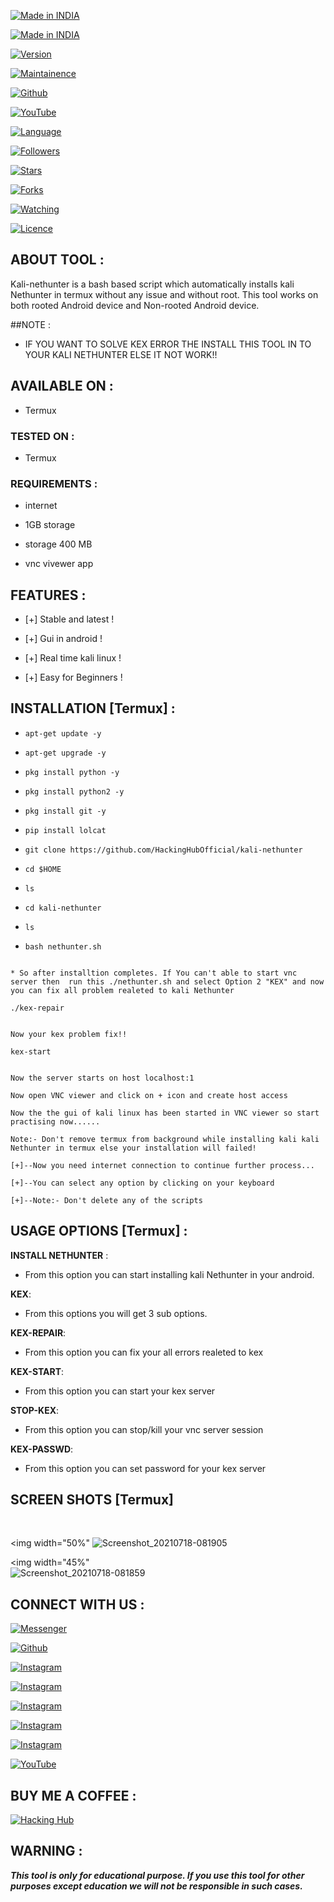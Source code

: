 <p align="center">

<a href="https://bit.ly/2P2gMi3"><img title="Made in INDIA" src="https://img.shields.io/badge/MADE%20IN-INDIA-SCRIPT?colorA=%23ff8100&colorB=%23017e40&colorC=%23ff0000&style=for-the-badge"></a>

</p>

<p align="center">

<a href="https://bit.ly/2P2gMi3"><img title="Made in INDIA" src="https://img.shields.io/badge/Tool-Kali-Nethunter-green.svg"></a>

<a href="https://bit.ly/2P2gMi3"><img title="Version" src="https://img.shields.io/badge/Version-1.0-green.svg?style=flat-square"></a>

<a href="https://bit.ly/2P2gMi3"><img title="Maintainence" src="https://img.shields.io/badge/Maintained%3F-yes-green.svg"></a>

</p>

<p align="center">


</p>

<p align="center">

<a href="https://github.com/HackingHubOfficial"><img title="Github" src="https://img.shields.io/badge/HackingHubOfficial-brightgreen?style=for-the-badge&logo=github"></a>

<a href="https://rebrand.ly/HackingHubOfficial"><img title="YouTube" src="https://img.shields.io/badge/YouTube-Hacking Hub-red?style=for-the-badge&logo=Youtube"></a>

</p>

<p align="center">

<a href="https://github.com/HackingHubOfficial"><img title="Language" src="https://img.shields.io/badge/Made%20with-Bash-1f425f.svg?v=103"></a>

<a href="https://github.com/HackingHubOfficial"><img title="Followers" src="https://img.shields.io/github/followers/HackingHubOfficial?color=blue&style=flat-square"></a>

<a href="https://github.com/HackingHubOfficial"><img title="Stars" src="https://img.shields.io/github/stars/HackingHubOfficial/kali-nethunter?color=red&style=flat-square"></a>

<a href="https://github.com/HackingHubOfficial"><img title="Forks" src="https://img.shields.io/github/forks/HackingHubOfficial/kali-nethunter?color=red&style=flat-square"></a>

<a href="https://github.com/HackingHubOfficial"><img title="Watching" src="https://img.shields.io/github/watchers/HackingHubOfficial/kali-nethunter?label=Watchers&color=blue&style=flat-square"></a>

<a href="https://github.com/HackingHubOfficial"><img title="Licence" src="https://img.shields.io/badge/License-MIT-blue.svg"></a>

</p>

## ABOUT TOOL :

Kali-nethunter is a bash based script which automatically installs kali Nethunter in termux without any issue and without root. This tool works on both rooted Android device and Non-rooted Android device.

 
##NOTE :

* IF YOU WANT TO SOLVE KEX ERROR THE INSTALL THIS TOOL IN TO YOUR KALI NETHUNTER ELSE IT NOT WORK!!

## AVAILABLE ON :

* Termux

### TESTED ON :

* Termux

### REQUIREMENTS :

* internet

* 1GB storage

* storage 400 MB

* vnc vivewer app

## FEATURES :

* [+] Stable and latest !

* [+] Gui in android !

* [+] Real time kali linux !

* [+] Easy for Beginners !

## INSTALLATION [Termux] :

* `apt-get update -y`

* `apt-get upgrade -y`

* `pkg install python -y`

* `pkg install python2 -y`

* `pkg install git -y`

* `pip install lolcat`

* `git clone https://github.com/HackingHubOfficial/kali-nethunter`

* `cd $HOME`

* `ls`

* `cd kali-nethunter`

* `ls`

* `bash nethunter.sh`

```

* So after installtion completes. If You can't able to start vnc server then  run this ./nethunter.sh and select Option 2 "KEX" and now you can fix all problem realeted to kali Nethunter

```

`./kex-repair`

```

Now your kex problem fix!!

```

`kex-start`

```

Now the server starts on host localhost:1

Now open VNC viewer and click on + icon and create host access

Now the the gui of kali linux has been started in VNC viewer so start practising now......

Note:- Don't remove termux from background while installing kali kali Nethunter in termux else your installation will failed!

[+]--Now you need internet connection to continue further process...

[+]--You can select any option by clicking on your keyboard

[+]--Note:- Don't delete any of the scripts 

```

## USAGE OPTIONS [Termux] :

__INSTALL NETHUNTER__ :

- From this option you can start installing kali Nethunter in your android.

__KEX__:

- From this options you will get 3 sub options.

__KEX-REPAIR__:

- From this option you can fix your all errors realeted to kex

__KEX-START__:

- From this option you can start your kex server

__STOP-KEX__:

- From this option you can stop/kill your vnc server session

__KEX-PASSWD__:

- From this option you can set password for your kex server

## SCREEN SHOTS [Termux]

<br>
<p align="center">

<img width="50%"
![Screenshot_20210718-081905](https://user-images.githubusercontent.com/87463226/126054096-faeae054-0fb6-450a-999c-1c6877f91f1b.png)

<img width="45%"   
![Screenshot_20210718-081859](https://user-images.githubusercontent.com/87463226/126054099-ee4c7f0c-8e45-4095-878d-cc97eb447000.png)
</p>



## CONNECT WITH US :

[![Messenger](https://img.shields.io/badge/Chat-Messenger-blue?style=for-the-badge&logo=messenger)](https://rebrand.ly/fbmsnger)

<a href="https://rebrand.ly/githubprof"><img title="Github" src="https://img.shields.io/badge/HackingHubOfficial-brightgreen?style=for-the-badge&logo=github"></a>

[![Instagram](https://img.shields.io/badge/INSTAGRAM-FOLLOW-red?style=for-the-badge&logo=instagram)](https://rebrand.ly/insgrm)

[![Instagram](https://img.shields.io/badge/WEBSITE-VISIT-yellow?style=for-the-badge&logo=blogger)](https://rebrand.ly/hacking-hub-official.blogspot.com)

[![Instagram](https://img.shields.io/badge/LINKEDIN-CONNECT-red?style=for-the-badge&logo=linkedin)](https://rebrand.ly/linkedinprof)



[![Instagram](https://img.shields.io/badge/TELEGRAM-CHANNEL-red?style=for-the-badge&logo=telegram)](https://rebrand.ly/t.me/Hacking_Hub_official)

[![Instagram](https://img.shields.io/badge/WHATSAPP-JOINGROUP-red?style=for-the-badge&logo=whatsapp)](https://chat.whatsapp.com/D1elMlx3oLLJviN3XJo83r)

<a href="https://rebrand.ly/Hacking Hub"><img title="YouTube" src="https://img.shields.io/badge/YouTube-Hacking Hub-red?style=for-the-badge&logo=Youtube"></a>

## BUY ME A COFFEE :

<p align="center">

<a href="https://rebrand.ly/BuyCoffee"><img title="Hacking Hub" src="https://camo.githubusercontent.com/ae8af018f80649f3d379eb23dbf59acceaffa24e/68747470733a2f2f6c69626572617061792e636f6d2f6173736574732f776964676574732f646f6e6174652e737667"></a>

</p>

## WARNING : 

***This tool is only for educational purpose. If you use this tool for other purposes except education we will not be responsible in such cases.***

